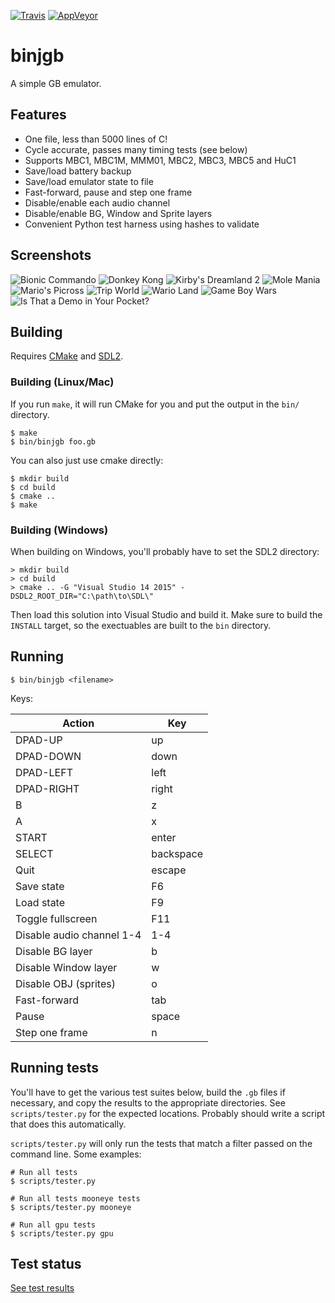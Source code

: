 [![Travis](https://travis-ci.org/binji/binjgb.svg?branch=master)](https://travis-ci.org/binji/binjgb) [![AppVeyor](https://ci.appveyor.com/api/projects/status/github/binji/binjgb?branch=master&svg=true)](https://ci.appveyor.com/project/binji/binjgb/branch/master)

# binjgb

A simple GB emulator.

## Features

* One file, less than 5000 lines of C!
* Cycle accurate, passes many timing tests (see below)
* Supports MBC1, MBC1M, MMM01, MBC2, MBC3, MBC5 and HuC1
* Save/load battery backup
* Save/load emulator state to file
* Fast-forward, pause and step one frame
* Disable/enable each audio channel
* Disable/enable BG, Window and Sprite layers
* Convenient Python test harness using hashes to validate

## Screenshots

![Bionic Commando](/images/bionic.png)
![Donkey Kong](/images/dk.png)
![Kirby's Dreamland 2](/images/kirby2.png)
![Mole Mania](/images/mole.png)
![Mario's Picross](/images/picross.png)
![Trip World](/images/trip.png)
![Wario Land](/images/wario.png)
![Game Boy Wars](/images/wars.png)
![Is That a Demo in Your Pocket?](/images/pocket.png)

## Building

Requires [CMake](https://cmake.org) and
[SDL2](http://libsdl.org/download-2.0.php).

### Building (Linux/Mac)

If you run `make`, it will run CMake for you and put the output in the `bin/`
directory.

```
$ make
$ bin/binjgb foo.gb
```

You can also just use cmake directly:

```
$ mkdir build
$ cd build
$ cmake ..
$ make
```

### Building (Windows)

When building on Windows, you'll probably have to set the SDL2 directory:

```
> mkdir build
> cd build
> cmake .. -G "Visual Studio 14 2015" -DSDL2_ROOT_DIR="C:\path\to\SDL\"
```

Then load this solution into Visual Studio and build it. Make sure to build the
`INSTALL` target, so the exectuables are built to the `bin` directory.

## Running

```
$ bin/binjgb <filename>
```

Keys:

| Action | Key |
| --- | --- |
| DPAD-UP | up |
| DPAD-DOWN | down |
| DPAD-LEFT | left |
| DPAD-RIGHT | right |
| B | z |
| A | x |
| START | enter |
| SELECT | backspace |
| Quit | escape |
| Save state | F6 |
| Load state | F9 |
| Toggle fullscreen | F11 |
| Disable audio channel 1-4 | 1-4 |
| Disable BG layer | b |
| Disable Window layer | w |
| Disable OBJ (sprites) | o |
| Fast-forward | tab |
| Pause | space |
| Step one frame | n |

## Running tests

You'll have to get the various test suites below, build the `.gb` files if
necessary, and copy the results to the appropriate directories. See
`scripts/tester.py` for the expected locations. Probably should write a script
that does this automatically.

`scripts/tester.py` will only run the tests that match a filter passed on the
command line. Some examples:

```
# Run all tests
$ scripts/tester.py

# Run all tests mooneye tests
$ scripts/tester.py mooneye

# Run all gpu tests
$ scripts/tester.py gpu
```

## Test status

[See test results](test_results.md)
